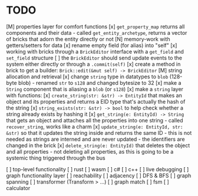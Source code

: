 # TODO

[M] properties layer for comfort functions
    [x] `get_property_map` returns all components and their data
        - called `get_entity_archetype`, returns a vector of bricks that adorn the entity directly or not
[N] memory-work with getters/setters for data
    [x] rename empty field (for alias) into "self"
    [x] working with bricks through a `BrickEditor` interface with a `get_field` and `set_field` structure
    [ ] the `BrickEditor` should send update events to the system either directly or through a `.commit(self)`
    [x] create a method in brick to get a builder: `Brick::edit(&mut self) -> BrickEditor`
[M] string allocation and retrieval
    [x] change `string` type in datatypes to `blob` (128-byte blob)
        - renamed `str` to `s128` and changed bytesize to 32
    [x] make a `String` component that is aliasing a `blob` (or `s128`)
    [x] make a `string` layer with functions:
        [x] `create_string(str: &str) -> EntityId` that makes an object and its properties and 
            returns a EID type that's actually the hash of the string
        [x] `string_exists(str: &str) -> bool` to help check whether a string already exists by hashing it
        [x] `get_string(e: EntityId) -> String` that gets an object and attaches all the properties into one string
            - called `recover_string`, works like a charm
        [x] `update_string(e: EntityId, str: &str)` so that it updates the string inside and returns the same ID
            - this is not needed as strings are interned and are never updated - the identifiers are changed in the brick
        [x] `delete_string(e: EntityId)` that deletes the object and all properties
            - not deleting all properties, as this is going to be a systemic thing triggered through the bus

[ ] top-level functionality
    [ ] rust
    [ ] wasm
    [ ] c#
    [ ] c++
[ ] live debugging
[ ] graph functionality layer
    [ ] reachability
    [ ] adjacency
    [ ] DFS & BFS
    [ ] graph spanning
[ ] transformer (Transform > ...)
    [ ] graph match
    [ ] fsm
    [ ] calculator
